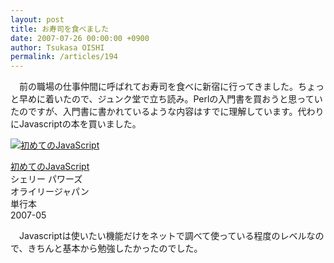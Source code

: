 ```yaml
---
layout: post
title: お寿司を食べました
date: 2007-07-26 00:00:00 +0900
author: Tsukasa OISHI
permalink: /articles/194
---
```



　前の職場の仕事仲間に呼ばれてお寿司を食べに新宿に行ってきました。ちょっと早めに着いたので、ジュンク堂で立ち読み。Perlの入門書を買おうと思っていたのですが、入門書に書かれているような内容はすでに理解しています。代わりにJavascriptの本を買いました。  

 [![初めてのJavaScript](https://images-na.ssl-images-amazon.com/images/I/41QzZ2g2P1L._SL160_.jpg "初めてのJavaScript")](http://www.amazon.co.jp/%E5%88%9D%E3%82%81%E3%81%A6%E3%81%AEJavaScript-%E3%82%B7%E3%82%A7%E3%83%AA%E3%83%BC-%E3%83%91%E3%83%AF%E3%83%BC%E3%82%BA/dp/4873113229%3FSubscriptionId%3DAKIAIKJECTBTL3JTYTKA%26tag%3Dkaeruspoon-22%26linkCode%3Dxm2%26camp%3D2025%26creative%3D165953%26creativeASIN%3D4873113229)  

 [初めてのJavaScript](http://www.amazon.co.jp/%E5%88%9D%E3%82%81%E3%81%A6%E3%81%AEJavaScript-%E3%82%B7%E3%82%A7%E3%83%AA%E3%83%BC-%E3%83%91%E3%83%AF%E3%83%BC%E3%82%BA/dp/4873113229%3FSubscriptionId%3DAKIAIKJECTBTL3JTYTKA%26tag%3Dkaeruspoon-22%26linkCode%3Dxm2%26camp%3D2025%26creative%3D165953%26creativeASIN%3D4873113229)  
シェリー パワーズ  
オライリージャパン  
単行本  
2007-05  

　Javascriptは使いたい機能だけをネットで調べて使っている程度のレベルなので、きちんと基本から勉強したかったのでした。  
